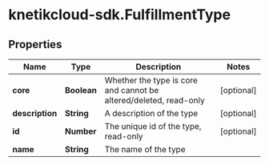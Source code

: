 # knetikcloud-sdk.FulfillmentType

## Properties
Name | Type | Description | Notes
------------ | ------------- | ------------- | -------------
**core** | **Boolean** | Whether the type is core and cannot be altered/deleted, read-only | [optional] 
**description** | **String** | A description of the type | [optional] 
**id** | **Number** | The unique id of the type, read-only | [optional] 
**name** | **String** | The name of the type | 


